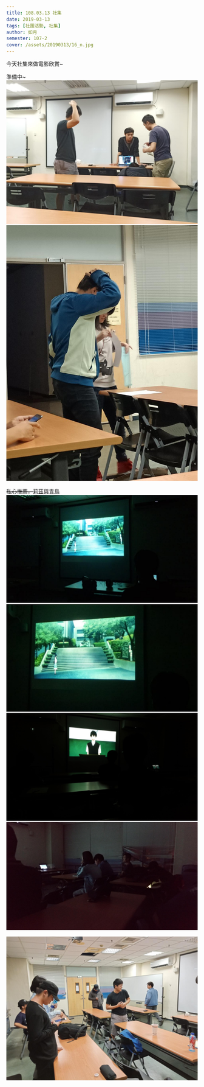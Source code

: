 ```yaml
---
title: 108.03.13 社集
date: 2019-03-13
tags: [社團活動, 社集]
author: 如月
semester: 107-2
cover: /assets/20190313/16_n.jpg
---
```


今天社集來做電影欣賞~

準備中~
![20190313](/assets/20190313/IMG20190313200307.jpg)
![20190313](/assets/20190313/IMG20190313200258.jpg)

~~私心推薦，~~[莉茲與青鳥](http://liz-bluebird.com/)
![20190313](/assets/20190313/16_n.jpg) ![20190313](/assets/20190313/88_n.jpg)
![20190313](/assets/20190313/P_20190313_195121_vHDR_Auto.jpg) ![20190313](/assets/20190313/P_20190313_195130_vHDR_Auto.jpg)

![20190313](/assets/20190313/IMG20190313220555.jpg)

